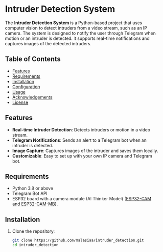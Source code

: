 # Intruder Detection System

The **Intruder Detection System** is a Python-based project that uses computer vision to detect intruders from a video stream, such as an IP camera. The system is designed to notify the user through Telegram when motion or an intruder is detected. It supports real-time notifications and captures images of the detected intruders.

## Table of Contents

- [Features](#features)
- [Requirements](#requirements)
- [Installation](#installation)
- [Configuration](#configuration)
- [Usage](#usage)
- [Acknowledgements](#acknowledgements)
- [License](#license)

## Features

- **Real-time Intruder Detection**: Detects intruders or motion in a video stream.
- **Telegram Notifications**: Sends an alert to a Telegram bot when an intruder is detected.
- **Image Capture**: Captures images of the intruder and saves them locally.
- **Customizable**: Easy to set up with your own IP camera and Telegram bot.

## Requirements

- Python 3.8 or above
- Telegram Bot API
- ESP32 board with a camera module (AI Thinker Model) ([ESP32-CAM and ESP32-CAM-MB](https://pt.aliexpress.com/item/1005006938892262.html?src=google&src=google&albch=shopping&acnt=272-267-0231&slnk=&plac=&mtctp=&albbt=Google_7_shopping&gclsrc=aw.ds&albagn=888888&isSmbAutoCall=false&needSmbHouyi=false&src=google&albch=shopping&acnt=272-267-0231&slnk=&plac=&mtctp=&albbt=Google_7_shopping&gclsrc=aw.ds&albagn=888888&ds_e_adid=&ds_e_matchtype=&ds_e_device=c&ds_e_network=x&ds_e_product_group_id=&ds_e_product_id=pt1005006938892262&ds_e_product_merchant_id=5346350603&ds_e_product_country=PT&ds_e_product_language=pt&ds_e_product_channel=online&ds_e_product_store_id=&ds_url_v=2&albcp=20695431540&albag=&isSmbAutoCall=false&needSmbHouyi=false&gad_source=1&gclid=Cj0KCQjw4MSzBhC8ARIsAPFOuyUrv-3EmW35uy8ZSv-_7S-G1Faw_W5M5DSnsyVQwbEPoaeKBJvvBDEaAjWfEALw_wcB&aff_fcid=cf0879a328a44c42afd7b636f587dfdb-1718749467693-00217-UneMJZVf&aff_fsk=UneMJZVf&aff_platform=aaf&sk=UneMJZVf&aff_trace_key=cf0879a328a44c42afd7b636f587dfdb-1718749467693-00217-UneMJZVf&terminal_id=bec40578c234405895a1646236025a60&afSmartRedirect=y)).
## Installation

1. Clone the repository:

   ```bash
   git clone https://github.com/malasiaa/intruder_detection.git
   cd intruder_detection
